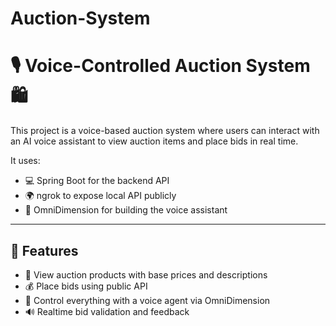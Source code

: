 # Auction-System
# 🎙 Voice-Controlled Auction System 🛍

This project is a voice-based auction system where users can interact with an AI voice assistant to view auction items and place bids in real time.

It uses:

- 💻 Spring Boot for the backend API  
- 🌍 ngrok to expose local API publicly  
- 🧠 OmniDimension for building the voice assistant

---

## 🚀 Features

- 🛒 View auction products with base prices and descriptions  
- 💰 Place bids using public API  
- 🎤 Control everything with a voice agent via OmniDimension  
- 🔊 Realtime bid validation and feedback
